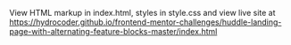 View HTML markup in index.html, styles in style.css and view live site at https://hydrocoder.github.io/frontend-mentor-challenges/huddle-landing-page-with-alternating-feature-blocks-master/index.html

